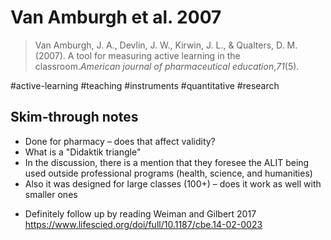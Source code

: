 # Van Amburgh et al. 2007

>Van Amburgh, J. A., Devlin, J. W., Kirwin, J. L., & Qualters, D. M. (2007). A tool for measuring active learning in the classroom._American journal of pharmaceutical education_,_71_(5).

#active-learning #teaching #instruments
#quantitative #research

## Skim-through notes 

- Done for pharmacy – does that affect validity? 
- What is a "Didaktik triangle"
- In the discussion, there is a mention that they foresee the ALIT being used outside professional programs (health, science, and humanities)
- Also it was designed for large classes (100+) – does it work as well with smaller ones

* Definitely follow up by reading Weiman and Gilbert 2017 https://www.lifescied.org/doi/full/10.1187/cbe.14-02-0023 

